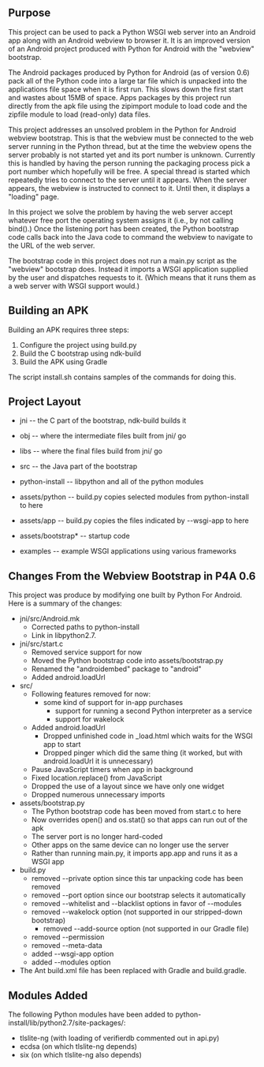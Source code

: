 ## Purpose

This project can be used to pack a Python WSGI web server into an Android app along
with an Android webview to browser it. It is an improved version of an Android
project produced with Python for Android with the "webview" bootstrap.

The Android packages produced by Python for Android (as of version 0.6) pack all
of the Python code into a large tar file which is unpacked into the applications
file space when it is first run. This slows down the first start and wastes about
15MB of space. Apps packages by this project run directly from the apk file using
the zipimport module to load code and the zipfile module to load (read-only) data
files.

This project addresses an unsolved problem in the Python for Android webview
bootstrap. This is that the webview must be connected to the web server running
in the Python thread, but at the time the webview opens the server probably is
not started yet and its port number is unknown. Currently this is handled by
having the person running the packaging process pick a port number which hopefully
will be free. A special thread is started which repeatedly tries to connect to the
server until it appears. When the server appears, the webview is instructed to
connect to it. Until then, it displays a "loading" page.

In this project we solve the problem by having the web server accept whatever
free port the operating system assigns it (i.e., by not calling bind().) Once the
listening port has been created, the Python bootstrap code calls back into the
Java code to command the webview to navigate to the URL of the web server.

The bootstrap code in this project does not run a main.py script as the
"webview" bootstrap does. Instead it imports a WSGI application supplied
by the user and dispatches requests to it. (Which means that it runs them
as a web server with WSGI support would.)

## Building an APK

Building an APK requires three steps:

1. Configure the project using build.py
2. Build the C bootstrap using ndk-build
3. Build the APK using Gradle

The script install.sh contains samples of the commands for doing this.

## Project Layout

* jni -- the C part of the bootstrap, ndk-build builds it
 * obj -- where the intermediate files built from jni/ go
 * libs -- where the final files build from jni/ go

* src -- the Java part of the bootstrap

* python-install -- libpython and all of the python modules

* assets/python -- build.py copies selected modules from python-install to here

* assets/app -- build.py copies the files indicated by --wsgi-app to here

* assets/bootstrap\* -- startup code

* examples -- example WSGI applications using various frameworks

## Changes From the Webview Bootstrap in P4A 0.6

This project was produce by modifying one built by Python For Android. Here is a summary
of the changes:

* jni/src/Android.mk
  * Corrected paths to python-install
  * Link in libpython2.7.
* jni/src/start.c
  * Removed service support for now
  * Moved the Python bootstrap code into assets/bootstrap.py
  * Renamed the "androidembed" package to "android"
  * Added android.loadUrl
* src/
  * Following features removed for now:
    * some kind of support for in-app purchases
      * support for running a second Python interpreter as a service
      * support for wakelock
  * Added android.loadUrl
    * Dropped unfinished code in \_load.html which waits for the WSGI app to start
    * Dropped pinger which did the same thing (it worked, but with android.loadUrl it is unnecessary)
  * Pause JavaScript timers when app in background
  * Fixed location.replace() from JavaScript
  * Dropped the use of a layout since we have only one widget
  * Dropped numerous unnecessary imports
* assets/bootstrap.py
    * The Python bootstrap code has been moved from start.c to here
    * Now overrides open() and os.stat() so that apps can run out of the apk
    * The server port is no longer hard-coded
    * Other apps on the same device can no longer use the server
  * Rather than running main.py, it imports app.app and runs it as a WSGI app
* build.py
    * removed --private option since this tar unpacking code has been removed
    * removed --port option	since our bootstrap selects it automatically
  * removed --whitelist and --blacklist options in favor of --modules
  * removed --wakelock option (not supported in our stripped-down bootstrap)
    * removed --add-source option (not supported in our Gradle file)
  * removed --permission
  * removed --meta-data
  * added --wsgi-app option
  * added --modules option
* The Ant build.xml file has been replaced with Gradle and build.gradle.

## Modules Added

The following Python modules have been added to python-install/lib/python2.7/site-packages/:

* tlslite-ng (with loading of verifierdb commented out in api.py)
* ecdsa (on which tlslite-ng depends)
* six (on which tlslite-ng also depends)

